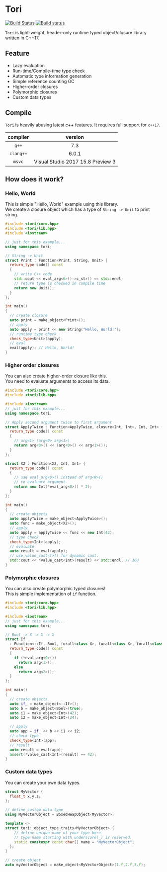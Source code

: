 # Tori
[![Build Status](https://travis-ci.org/mocabe/tori.svg?branch=master)](https://travis-ci.org/mocabe/tori)
[![Build status](https://ci.appveyor.com/api/projects/status/tce0cl19095ynvg3/branch/master?svg=true)](https://ci.appveyor.com/project/mocabe/tori/branch/master)

`Tori` is light-weight, header-only runtime typed object/closure library written in C++17.  

## Feature
- Lazy evaluation
- Run-time/Compile-time type check
- Automatic type information generation
- Simple reference counting GC
- Higher-order closures
- Polymorphic closures
- Custom data types

## Compile
`Tori` is heavily abusing latest c++ features. It requires full support for `c++17`.  

|compiler|version|  
|:--:|:--:|
| `g++` | 7.3 |  
| `clang++` | 6.0.1 |  
| `msvc`    | Visual Studio 2017 15.8 Preview 3 |  

## How does it work?

### Hello, World  

This is simple "Hello, World" example using this library.  
We create a closure object which has a type of `String -> Unit` to print string.  
```cpp
#include <tori/core.hpp>
#include <tori/lib.hpp>
#include <iostream>

// just for this example...
using namespace tori;

// String -> Unit
struct Print : Function<Print, String, Unit> {
  return_type code() const
  {
    // write C++ code
    std::cout << eval_arg<0>()->c_str() << std::endl;
    // return type is checked in compile time
    return new Unit();
  }
};

int main()
{
  // create closure
  auto print = make_object<Print>();
  // apply
  auto apply = print << new String("Hello, World!");
  // runtime type check
  check_type<Unit>(apply);
  // eval
  eval(apply); // Hello, World!
}
```

### Higher order closures

You can also create higher-order closure like this.  
You need to evaluate arguments to access its data.
```cpp
#include <tori/core.hpp>
#include <tori/lib.hpp>

#include <iostream>
// just for this example...
using namespace tori;

// Apply second argument twice to first argument
struct ApplyTwice : Function<ApplyTwice, closure<Int, Int>, Int, Int> {
  return_type code() const
  {
    // arg<1> (arg<0> arg<1>)
    return arg<0>() << (arg<0>() << arg<1>());
  }
};

struct X2 : Function<X2, Int, Int> {
  return_type code() const
  {
    // use eval_arg<0>() instead of arg<0>()
    // to evaluate argument.
    return new Int(*eval_arg<0>() * 2);
  }
};

int main()
{
  // create objects
  auto applyTwice = make_object<ApplyTwice>();
  auto func = make_object<X2>();
  // apply
  auto apply = applyTwice << func << new Int(42);
  // type check
  check_type<Int>(apply);
  // evaluate
  auto result = eval(apply);
  // use value_cast<T>() for dynamic cast.
  std::cout << *value_cast<Int>(result) << std::endl; // 168
}
```

### Polymorphic closures

You can also create polymorphic typed closures!  
This is simple implementation of `if` function.
```cpp
#include <tori/core.hpp>
#include <tori/lib.hpp>

#include <iostream>
// just for this example...
using namespace tori;

// Bool -> X -> X -> X
struct If
  : Function<::If, Bool, forall<class X>, forall<class X>, forall<class X>> {
  return_type code() const
  {
    if (*eval_arg<0>())
      return arg<1>();
    else
      return arg<2>();
  }
};

int main()
{
  // create objects
  auto if_ = make_object<::If>();
  auto b = make_object<Bool>(true);
  auto i1 = make_object<Int>(42);
  auto i2 = make_object<Int>(24);

  // apply
  auto app = if_ << b << i1 << i2;
  // check type
  check_type<Int>(app);
  // result
  auto result = eval(app);
  assert(*value_cast<Int>(result) == 42);
}
```

### Custom data types
You can create your own data types.  
```cpp
struct MyVector {
  float_t x,y,z;
};

// define custom data type
using MyVectorObject = BoxedHeapObject<MyVector>;

template <>
struct tori::object_type_traits<MyVectorObject> {
    // define unique name of your type here
    // type name starting with underscore(_) is reserved.
    static constexpr const char[] name = "MyVectorObject";
  };
}

// create object
auto myVectorObject = make_object<MyVectorObject>(1.f,2.f,3.f);
```
